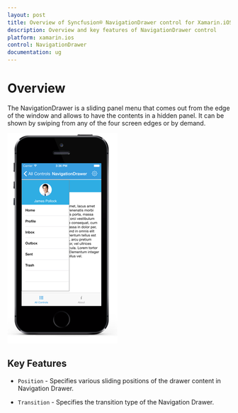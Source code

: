 ```yaml
---
layout: post
title: Overview of Syncfusion® NavigationDrawer control for Xamarin.iOS
description: Overview and key features of NavigationDrawer control
platform: xamarin.ios
control: NavigationDrawer
documentation: ug
---
```


# Overview

The NavigationDrawer is a sliding panel menu that comes out from the edge of the window and allows to have the contents in a hidden panel. It can be shown by swiping from any of the four screen edges or by demand.

![](images/overview.png)

## Key Features

* `Position` - Specifies various sliding positions of the drawer content in Navigation Drawer. 

* `Transition` - Specifies the transition type of the Navigation Drawer.



